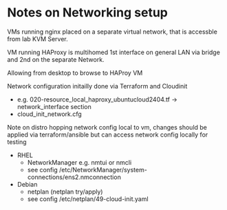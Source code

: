 # Notes on Networking setup

VMs running nginx placed on a separate virtual network, that is accessble 
from lab KVM Server.

VM running HAProxy is multihomed 1st interface on general LAN via bridge
and 2nd on the separate Network.

Allowing from desktop to browse to HAProy VM

Network configuration initailly done via Terraform and Cloudinit
- e.g. 020-resource_local_haproxy_ubuntucloud2404.tf -> network_interface section
- cloud_init_network.cfg

Note on distro hopping network config local to vm, changes should be
applied via terraform/ansible but can access network config locally
for testing

- RHEL
  - NetworkManager e.g. nmtui or nmcli
  - see config /etc/NetworkManager/system-connections/ens2.nmconnection
- Debian
  - netplan (netplan try/apply)
  - see config /etc/netplan/49-cloud-init.yaml 